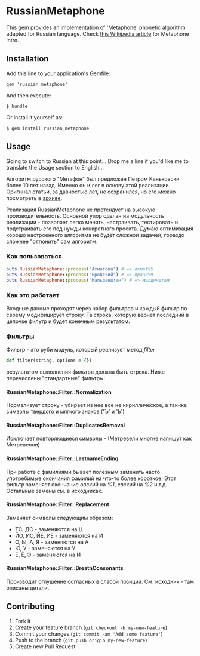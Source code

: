 # RussianMetaphone

This gem provides an implementation of 'Metaphone' phonetic algorithm adapted for Russian language. Check [this Wikipedia article](http://rubydoc.info/gems/carrierwave/frames) for Metaphone intro.

## Installation

Add this line to your application's Gemfile:

    gem 'russian_metaphone'

And then execute:

    $ bundle

Or install it yourself as:

    $ gem install russian_metaphone

## Usage

Going to switch to Russian at this point... Drop me a line if you'd like me to translate the Usage section to English...

Алгоритм русского "Метафон" был предложен Петром Каньковски более 10 лет назад. Именно он и лег в основу этой реализации. Оригинал статьи, за давностью лет, не сохранился, но его можно посмотреть в [архиве](http://web.archive.org/web/20071107145942/http://kankowski.narod.ru/dev/metaphoneru.htm).

Реализация RussianMetaphone не претендует на высокую производительность. Основной упор сделан на модульность реализации - позволяет легко менять, настраивать, тестировать и подстраивать его под нужды конкретного проекта. Думаю оптимизация хорошо настроенного алгоритма не будет сложной задачей, гораздо сложнее "оттюнить" сам алгоритм.

### Как пользоваться

```ruby
puts RussianMetaphone::process("Ахматова") # => ахмат%5
puts RussianMetaphone::process("Бродский") # => працк%9
puts RussianMetaphone::process("Мальденштам") # => малдинштам
```

### Как это работает

Входные данные проходят через набор фильтров и каждый фильтр по-своему модифицирует строку. Та строка, которую вернет последний в цепочке фильтр и будет конечным результатом.

### Фильтры

Фильтр - это руби модуль, который реализует метод *filter*

```ruby
def filter(string, options = {})
```

результатом выполнения фильтра должна быть строка. Ниже перечислены "стандартные" фильтры:

#### RussianMetaphone::Filter::Normalization

Нормализует строку - убирает из нее все не кириллическое, а так-же символы твердого и мягкого знаков ('Ъ' и 'Ь')

#### RussianMetaphone::Filter::DuplicatesRemoval

Исключает повторяющиеся символы - (Метревели многие напишут как Метревелли)

#### RussianMetaphone::Filter::LastnameEnding

При работе с фамилиями бывает полезным заменить часто употребимые окончания фамилий на что-то более короткое. Этот фильтр заменяет окончание *овский* на *%1*, *евский* на *%2* и т.д. Остальные замены см. в исходниках.

#### RussianMetaphone::Filter::Replacement

Заменяет символы следующим образом:

* ТС, ДС - заменяются на Ц
* ЙО, ИО, ЙЕ, ИЕ - заменяются на И
* О, Ы, А, Я - заменяются на А
* Ю, У - заменяются на У
* Е, Ё, Э - заменяются на И

#### RussianMetaphone::Filter::BreathConsonants

Производит оглушение согласных в слабой позиции. См. исходник - там описаны детали.


## Contributing

1. Fork it
2. Create your feature branch (`git checkout -b my-new-feature`)
3. Commit your changes (`git commit -am 'Add some feature'`)
4. Push to the branch (`git push origin my-new-feature`)
5. Create new Pull Request
